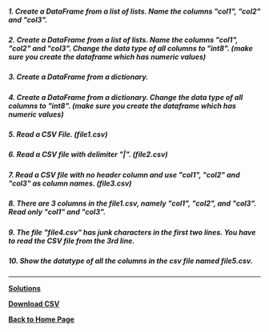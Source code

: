 ##### 1. Create a DataFrame from a list of lists. Name the columns "col1", "col2" and "col3".

##### 2. Create a DataFrame from a list of lists. Name the columns "col1", "col2" and "col3". Change the data type of all columns to "int8". (make sure you create the dataframe which has numeric values)

##### 3. Create a DataFrame from a dictionary.

##### 4.  Create a DataFrame from a dictionary. Change the data type of all columns to "int8". (make sure you create the dataframe which has numeric values)

##### 5. Read a CSV File. (file1.csv)

##### 6.  Read a CSV file with delimiter "|". (file2.csv)

##### 7.  Read a CSV file with no header column and use "col1", "col2" and "col3" as column names. (file3.csv)

##### 8. There are 3 columns in the file1.csv, namely "col1", "col2", and "col3". Read only "col1" and "col3".

##### 9. The file "file4.csv" has junk characters in the first two lines. You have to read the CSV file from the 3rd line.

##### 10. Show the datatype of all the columns in the csv file named file5.csv.

---
**[Solutions](https://github.com/RahulRoy-rsp/Learn_Pandas/blob/main/Exercise-1/solutions.ipynb)**

**[Download CSV](https://github.com/RahulRoy-rsp/Learn_Pandas/blob/main/Exercise-1)**

**[Back to Home Page](https://github.com/RahulRoy-rsp/Learn_Pandas)**
